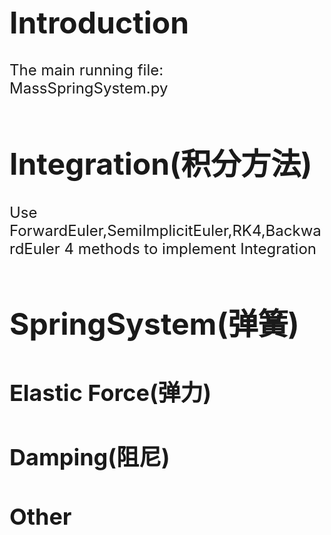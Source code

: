 <font size=5>
  
  # Introduction
  The main running file: MassSpringSystem.py  
  # Integration(积分方法)
  Use ForwardEuler,SemiImplicitEuler,RK4,BackwardEuler 4 methods to implement Integration  
  # SpringSystem(弹簧)
  ## Elastic Force(弹力)
  ## Damping(阻尼)
  ## Other
  
